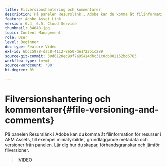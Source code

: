 ```yaml
---
title: Filversionshantering och kommentarer
description: På panelen Resurslänk i Adobe kan du komma åt filinformation för resurser i AEM Assets, till exempel miniatyrbilder, grundläggande metadata och versioner från panelen. Lär dig hur du skapar, förhandsgranskar och jämför filversioner.
feature: Adobe Asset Link
version: 6.4, 6.5, Cloud Service
thumbnail: 34048.jpg
topic: Content Management
role: User
level: Beginner
doc-type: Feature Video
exl-id: 6bcc5978-dac8-4112-8e50-de1722b1c289
source-git-commit: 30d6120ec99f7a95414dbc31c0cb002152bd6763
workflow-type: tm+mt
source-wordcount: '80'
ht-degree: 0%

---
```


# Filversionshantering och kommentarer{#file-versioning-and-comments}

På panelen Resurslänk i Adobe kan du komma åt filinformation för resurser i AEM Assets, till exempel miniatyrbilder, grundläggande metadata och versioner från panelen. Lär dig hur du skapar, förhandsgranskar och jämför filversioner.

>[!VIDEO](https://video.tv.adobe.com/v/34048?quality=12&learn=on)
